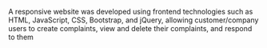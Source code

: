 A responsive website was developed using frontend technologies 
such as HTML, JavaScript, CSS, Bootstrap, and jQuery, allowing 
customer/company users to create complaints, view and delete their 
complaints, and respond to them
